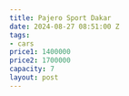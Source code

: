```yaml
---
title: Pajero Sport Dakar
date: 2024-08-27 08:51:00 Z
tags:
- cars
price1: 1400000
price2: 1700000
capacity: 7
layout: post
---
```


